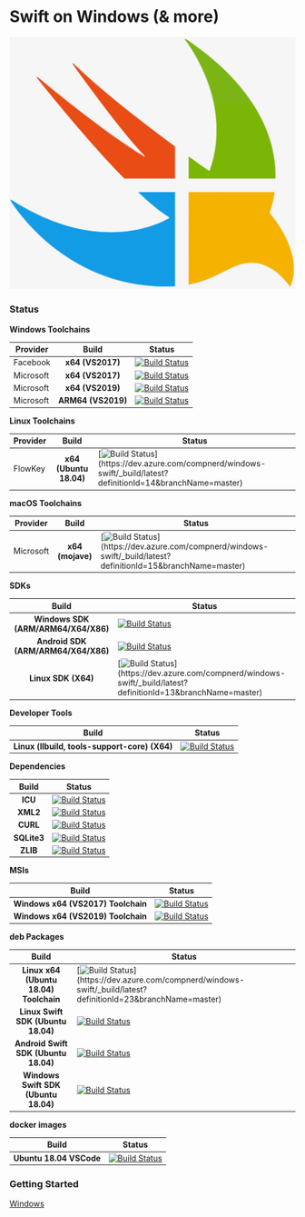 # **Swift on Windows (& more)**

![](images/windows-swift.jpg)

### Status

**Windows Toolchains**

| Provider | Build | Status |
| - | :-: | - |
| Facebook | **x64 (VS2017)** | [![Build Status](https://dev.azure.com/compnerd/windows-swift/_apis/build/status/x64%20Toolchain%20(Facebook%20-%20VS2017)?branchName=master)](https://dev.azure.com/compnerd/windows-swift/_build/latest?definitionId=5&branchName=master) |
| Microsoft | **x64 (VS2017)** | [![Build Status](https://dev.azure.com/compnerd/windows-swift/_apis/build/status/x64%20Toolchain%20(VS2017)?branchName=master)](https://dev.azure.com/compnerd/windows-swift/_build/latest?definitionId=1&branchName=master) |
| Microsoft | **x64 (VS2019)** | [![Build Status](https://dev.azure.com/compnerd/windows-swift/_apis/build/status/x64%20Toolchain%20(VS2019)?branchName=master)](https://dev.azure.com/compnerd/windows-swift/_build/latest?definitionId=7&branchName=master) |
| Microsoft | **ARM64 (VS2019)** | [![Build Status](https://dev.azure.com/compnerd/windows-swift/_apis/build/status/ARM64%20Toolchain%20(VS2019)?branchName=master)](https://dev.azure.com/compnerd/windows-swift/_build/latest?definitionId=8&branchName=master) |

**Linux Toolchains**

| Provider | Build | Status |
| - | :-: | - |
| FlowKey | **x64 (Ubuntu 18.04)** | [![Build Status](https://dev.azure.com/compnerd/windows-swift/_apis/build/status/x64%20toolchain%20(FlowKey%20-%20Ubuntu%2018.04)?branchName=master)](https://dev.azure.com/compnerd/windows-swift/_build/latest?definitionId=14&branchName=master) |

**macOS Toolchains**

| Provider | Build | Status |
| - | :-: | - |
| Microsoft | **x64 (mojave)** | [![Build Status](https://dev.azure.com/compnerd/windows-swift/_apis/build/status/x64%20toolchain%20(macOS%2010.14)?branchName=master)](https://dev.azure.com/compnerd/windows-swift/_build/latest?definitionId=15&branchName=master) |

**SDKs**

| Build | Status |
| :-: | - |
| **Windows SDK (ARM/ARM64/X64/X86)** | [![Build Status](https://dev.azure.com/compnerd/windows-swift/_apis/build/status/Windows%20SDK%20(VS2017)?branchName=master)](https://dev.azure.com/compnerd/windows-swift/_build/latest?definitionId=2&branchName=master) |
| **Android SDK (ARM/ARM64/X64/X86)** | [![Build Status](https://dev.azure.com/compnerd/windows-swift/_apis/build/status/android%20SDK%20(VS2019)?branchName=master)](https://dev.azure.com/compnerd/windows-swift/_build/latest?definitionId=4&branchName=master) |
| **Linux SDK (X64)** | [![Build Status](https://dev.azure.com/compnerd/windows-swift/_apis/build/status/Linux%20SDK%20(flowkey%20-%20Ubuntu%2018.04)?branchName=master)](https://dev.azure.com/compnerd/windows-swift/_build/latest?definitionId=13&branchName=master) |

**Developer Tools**

| Build | Status |
| :-: | - |
| **Linux (llbuild, tools-support-core) (X64)** | [![Build Status](https://dev.azure.com/compnerd/windows-swift/_apis/build/status/Linux%20Developer%20Tools?branchName=master)](https://dev.azure.com/compnerd/windows-swift/_build/latest?definitionId=19&branchName=master) |

**Dependencies**

| Build | Status |
| :-: | - |
| **ICU** | [![Build Status](https://dev.azure.com/compnerd/windows-swift/_apis/build/status/ICU?branchName=master)](https://dev.azure.com/compnerd/windows-swift/_build/latest?definitionId=9&branchName=master) |
| **XML2** | [![Build Status](https://dev.azure.com/compnerd/windows-swift/_apis/build/status/XML2?branchName=master)](https://dev.azure.com/compnerd/windows-swift/_build/latest?definitionId=10&branchName=master) |
| **CURL** | [![Build Status](https://dev.azure.com/compnerd/windows-swift/_apis/build/status/CURL?branchName=master)](https://dev.azure.com/compnerd/windows-swift/_build/latest?definitionId=11&branchName=master) |
| **SQLite3** | [![Build Status](https://dev.azure.com/compnerd/windows-swift/_apis/build/status/SQLite?branchName=master)](https://dev.azure.com/compnerd/windows-swift/_build/latest?definitionId=12&branchName=master) |
| **ZLIB** | [![Build Status](https://dev.azure.com/compnerd/windows-swift/_apis/build/status/zlib?branchName=master)](https://dev.azure.com/compnerd/windows-swift/_build/latest?definitionId=16&branchName=master) |

**MSIs**

| Build | Status |
| :-: | - |
| **Windows x64 (VS2017) Toolchain** | [![Build Status](https://dev.azure.com/compnerd/windows-swift/_apis/build/status/Windows%20x64%20Toolchain%20(VS2017)%20MSI?branchName=master)](https://dev.azure.com/compnerd/windows-swift/_build/latest?definitionId=21&branchName=master) |
| **Windows x64 (VS2019) Toolchain** | [![Build Status](https://dev.azure.com/compnerd/windows-swift/_apis/build/status/x64%20Toolchain%20(VS2019)%20MSI?branchName=master)](https://dev.azure.com/compnerd/windows-swift/_build/latest?definitionId=22&branchName=master) |

**deb Packages**

| Build | Status |
| :-: | - |
| **Linux x64 (Ubuntu 18.04) Toolchain** | [![Build Status](https://dev.azure.com/compnerd/windows-swift/_apis/build/status/Linux%20(Ubuntu%2018.04)%20x64%20Toolchain%20(DEB)?branchName=master)](https://dev.azure.com/compnerd/windows-swift/_build/latest?definitionId=23&branchName=master) |
| **Linux Swift SDK (Ubuntu 18.04)** | [![Build Status](https://dev.azure.com/compnerd/windows-swift/_apis/build/status/Linux%20Swift%20SDK%20(DEB)?branchName=master)](https://dev.azure.com/compnerd/windows-swift/_build/latest?definitionId=24&branchName=master) |
| **Android Swift SDK (Ubuntu 18.04)** | [![Build Status](https://dev.azure.com/compnerd/windows-swift/_apis/build/status/Android%20(AArch64)%20SDK%20(DEB)?branchName=master)](https://dev.azure.com/compnerd/windows-swift/_build/latest?definitionId=26&branchName=master) |
| **Windows Swift SDK (Ubuntu 18.04)** | [![Build Status](https://dev.azure.com/compnerd/windows-swift/_apis/build/status/Windows%20Swift%20SDK%20(DEB)?branchName=master)](https://dev.azure.com/compnerd/windows-swift/_build/latest?definitionId=27&branchName=master) |

**docker images**

| Build | Status |
| :-: | - |
| **Ubuntu 18.04 VSCode** | [![Build Status](https://dev.azure.com/compnerd/windows-swift/_apis/build/status/Ubuntu%2018.04%20Image?branchName=master)](https://dev.azure.com/compnerd/windows-swift/_build/latest?definitionId=25&branchName=master) |

### Getting Started

[Windows](docs/Windows.md)

